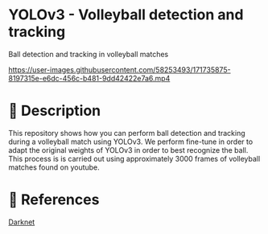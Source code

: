 # YOLOv3 - Volleyball detection and tracking
Ball detection and tracking in volleyball matches

https://user-images.githubusercontent.com/58253493/171735875-8197315e-e6dc-456c-b481-9dd42422e7a6.mp4

# :page_with_curl: Description
This repository shows how you can perform ball detection and tracking during a volleyball match using YOLOv3. We perform fine-tune in order to adapt the original weights of YOLOv3 in order to best recognize the ball. 
This process is is carried out using approximately 3000 frames of volleyball matches found on youtube. 

# :telescope: References
[Darknet](https://github.com/AlexeyAB/darknet)